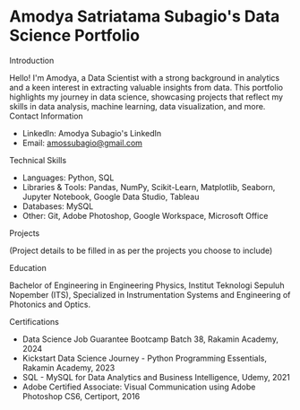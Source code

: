 # Amodya Satriatama Subagio's Data Science Portfolio

Introduction

Hello! I'm Amodya, a Data Scientist with a strong background in analytics and a keen interest in extracting valuable insights from data. This portfolio highlights my journey in data science, showcasing projects that reflect my skills in data analysis, machine learning, data visualization, and more.
Contact Information

 - LinkedIn: Amodya Subagio's LinkedIn
 - Email: amossubagio@gmail.com

Technical Skills

  - Languages: Python, SQL
  - Libraries & Tools: Pandas, NumPy, Scikit-Learn, Matplotlib, Seaborn, Jupyter Notebook, Google Data Studio, Tableau
  - Databases: MySQL
   - Other: Git, Adobe Photoshop, Google Workspace, Microsoft Office

Projects

(Project details to be filled in as per the projects you choose to include)

Education

Bachelor of Engineering in Engineering Physics, Institut Teknologi Sepuluh Nopember (ITS), Specialized in Instrumentation Systems and Engineering of Photonics and Optics.

Certifications

  - Data Science Job Guarantee Bootcamp Batch 38, Rakamin Academy, 2024
  - Kickstart Data Science Journey - Python Programming Essentials, Rakamin Academy, 2023
  - SQL - MySQL for Data Analytics and Business Intelligence, Udemy, 2021
  - Adobe Certified Associate: Visual Communication using Adobe Photoshop CS6, Certiport, 2016
